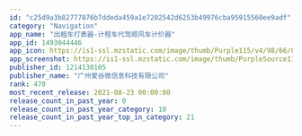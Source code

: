 ```yaml
---
id: "c25d9a3b82777876b7ddeda459a1e7202542d6253b49976cba95915560ee9adf"
category: "Navigation"
app_name: "出租车打表器-计程车代驾顺风车计价器"
app_id: 1493044446
app_icon: https://is1-ssl.mzstatic.com/image/thumb/Purple115/v4/98/66/08/9866086f-c74b-0569-ee61-a112de94f7bb/AppIcon-1x_U007emarketing-0-7-85-220.png/1024x1024bb.png
app_screenshot: https://is1-ssl.mzstatic.com/image/thumb/PurpleSource114/v4/fa/a6/fd/faa6fd58-2246-1e5d-f027-0b30575d27b9/fffe4636-d06c-4a19-a843-0d59c76eba70_1242x2688-a.png/1242x2688bb.png
publisher_id: 1214130105
publisher_name: "广州爱谷微信息科技有限公司"
rank: 470
most_recent_release: 2021-08-23 00:00:00
release_count_in_past_year: 0
release_count_in_past_year_category: 10
release_count_in_past_year_top_in_category: 21
---
```

